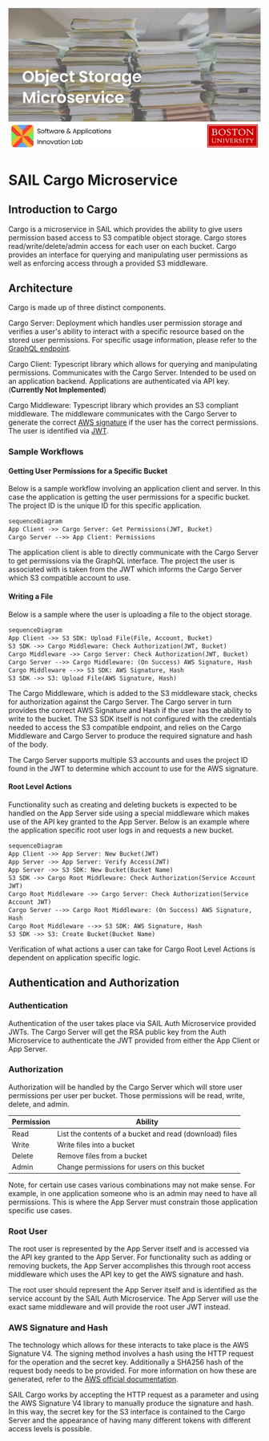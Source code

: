 

![banner](./docs/banner.jpeg)

# SAIL Cargo Microservice

## Introduction to Cargo

Cargo is a microservice in SAIL which provides the ability to give users permission based access to S3 compatible object storage. Cargo stores read/write/delete/admin access for each user on each bucket. Cargo provides an interface for querying and manipulating user permissions as well as enforcing access through a provided S3 middleware.

## Architecture

Cargo is made up of three distinct components.

Cargo Server: Deployment which handles user permission storage and verifies a user's ability to interact with a specific resource based on the stored user permissions. For specific usage information, please refer to the [GraphQL endpoint](https://cargo-staging.sail.codes/graphql).

Cargo Client: Typescript library which allows for querying and manipulating permissions. Communicates with the Cargo Server. Intended to be used on an application backend. Applications are authenticated via API key. (**Currently Not Implemented**)

Cargo Middleware: Typescript library which provides an S3 compliant middleware. The middleware communicates with the Cargo Server to generate the correct [AWS signature](https://docs.aws.amazon.com/AmazonS3/latest/API/sig-v4-authenticating-requests.html) if the user has the correct permissions. The user is identified via [JWT](https://jwt.io/).

### Sample Workflows

#### Getting User Permissions for a Specific Bucket

Below is a sample workflow involving an application client and server. In this case the application is getting the user permissions for a specific bucket. The project ID is the unique ID for this specific application.

```mermaid
sequenceDiagram
App Client ->> Cargo Server: Get Permissions(JWT, Bucket)
Cargo Server -->> App Client: Permissions
```

The application client is able to directly communicate with the Cargo Server to get permissions via the GraphQL interface. The project the user is associated with is taken from the JWT which informs the Cargo Server which S3 compatible account to use.

#### Writing a File

Below is a sample where the user is uploading a file to the object storage. 

```mermaid
sequenceDiagram
App Client ->> S3 SDK: Upload File(File, Account, Bucket)
S3 SDK ->> Cargo Middleware: Check Authorization(JWT, Bucket)
Cargo Middleware ->> Cargo Server: Check Authorization(JWT, Bucket)
Cargo Server -->> Cargo Middleware: (On Success) AWS Signature, Hash
Cargo Middleware -->> S3 SDK: AWS Signature, Hash
S3 SDK ->> S3: Upload File(AWS Signature, Hash)
```

The Cargo Middleware, which is added to the S3 middleware stack, checks for authorization against the Cargo Server. The Cargo server in turn provides the correct AWS Signature and Hash if the user has the ability to write to the bucket. The S3 SDK itself is not configured with the credentials needed to access the S3 compatible endpoint, and relies on the Cargo Middleware and Cargo Server to produce the required signature and hash of the body.

The Cargo Server supports multiple S3 accounts and uses the project ID found in the JWT to determine which account to use for the AWS signature.

#### Root Level Actions

Functionality such as creating and deleting buckets is expected to be handled on the App Server side using a special middleware which makes use of the API key granted to the App Server. Below is an example where the application specific root user logs in and requests a new bucket.

```mermaid
sequenceDiagram
App Client ->> App Server: New Bucket(JWT)
App Server ->> App Server: Verify Access(JWT)
App Server ->> S3 SDK: New Bucket(Bucket Name)
S3 SDK ->> Cargo Root Middleware: Check Authorization(Service Account JWT)
Cargo Root Middleware ->> Cargo Server: Check Authorization(Service Account JWT)
Cargo Server -->> Cargo Root Middleware: (On Success) AWS Signature, Hash
Cargo Root Middleware -->> S3 SDK: AWS Signature, Hash
S3 SDK ->> S3: Create Bucket(Bucket Name)

```

Verification of what actions a user can take for Cargo Root Level Actions is dependent on application specific logic.

## Authentication and Authorization

### Authentication

Authentication of the user takes place via SAIL Auth Microservice provided JWTs. The Cargo Server will get the RSA public key from the Auth Microservice to authenticate the JWT provided from either the App Client or App Server.

### Authorization

Authorization will be handled by the Cargo Server which will store user permissions per user per bucket. Those permissions will be read, write, delete, and admin.

| Permission | Ability                                                 |
| ---------- | ------------------------------------------------------- |
| Read       | List the contents of a bucket and read (download) files |
| Write      | Write files into a bucket                               |
| Delete     | Remove files from a bucket                              |
| Admin      | Change permissions for users on this bucket             |

Note, for certain use cases various combinations may not make sense. For example, in one application someone who is an admin may need to have all permissions. This is where the App Server must constrain those application specific use cases.

### Root User

The root user is represented by the App Server itself and is accessed via the API key granted to the App Server. For functionality such as adding or removing buckets, the App Server accomplishes this through root access middleware which uses the API key to get the AWS signature and hash.

The root user should represent the App Server itself and is identified as the service account by the SAIL Auth Microservice. The App Server will use the exact same middleware and will provide the root user JWT instead.

### AWS Signature and Hash

The technology which allows for these interacts to take place is the AWS Signature V4. The signing method involves a hash using the HTTP request for the operation and the secret key. Additionally a SHA256 hash of the request body needs to be provided. For more information on how these are generated, refer to the [AWS official documentation](https://docs.aws.amazon.com/AmazonS3/latest/API/sig-v4-authenticating-requests.html).

SAIL Cargo works by accepting the HTTP request as a parameter and using the AWS Signature V4 library to manually produce the signature and hash. In this way, the secret key for the S3 interface is contained to the Cargo Server and the appearance of having many different tokens with different access levels is possible.
